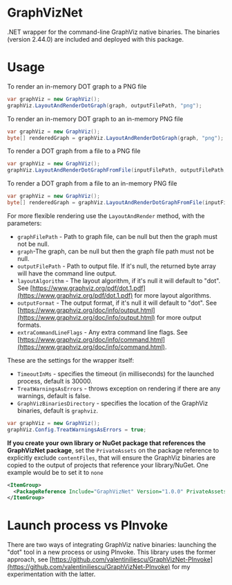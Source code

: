 # GraphVizNet

.NET wrapper for the command-line GraphViz native binaries. The binaries (version 2.44.0) are included and deployed with this package.

# Usage

To render an in-memory DOT graph to a PNG file
```csharp
var graphViz = new GraphViz();
graphViz.LayoutAndRenderDotGraph(graph, outputFilePath, "png");
```
To render an in-memory DOT graph to an in-memory PNG file
```csharp
var graphViz = new GraphViz();
byte[] renderedGraph = graphViz.LayoutAndRenderDotGraph(graph, "png");
```

To render a DOT graph from a file to a PNG file
```csharp
var graphViz = new GraphViz();
graphViz.LayoutAndRenderDotGraphFromFile(inputFilePath, outputFilePath, "png");
```
To render a DOT graph from a file to an in-memory PNG file
```csharp
var graphViz = new GraphViz();
byte[] renderedGraph = graphViz.LayoutAndRenderDotGraphFromFile(inputFilePath, "png");
```


For more flexible rendering use the `LayoutAndRender` method, with the parameters:
* `graphFilePath` - Path to graph file, can be null but then the graph must not be null.
* `graph`-The graph, can be null but then the graph file path must not be null.
* `outputFilePath` - Path to output file. If it's null, the returned byte array will have the command line output.
* `layoutAlgorithm` - The layout algorithm, if it's null it will default to "dot". See [https://www.graphviz.org/pdf/dot.1.pdf](https://www.graphviz.org/pdf/dot.1.pdf) for more layout algorithms.
* `outputFormat` - The output format, if it's null it will default to "dot". See [https://www.graphviz.org/doc/info/output.html](https://www.graphviz.org/doc/info/output.html) for more output formats.
* `extraCommandLineFlags` - Any extra command line flags. See [https://www.graphviz.org/doc/info/command.html](https://www.graphviz.org/doc/info/command.html).


These are the settings for the wrapper itself:
* `TimeoutInMs` - specifies the timeout (in milliseconds) for the launched process, default is 30000.
* `TreatWarningsAsErrors` - throws exception on rendering if there are any warnings, default is false.
* `GraphVizBinariesDirectory` - specifies the location of the GraphViz binaries, default is `graphviz`.
```csharp
var graphViz = new GraphViz();
graphViz.Config.TreatWarningsAsErrors = true;
```


**If you create your own library or NuGet package that references the GraphVizNet package**, set the `PrivateAssets` on the package reference to explicitly exclude `contentFiles`, that will ensure the GraphViz binaries are copied to the output of projects that reference your library/NuGet. One example would be to set it to `none`
```xml
<ItemGroup>
  <PackageReference Include="GraphVizNet" Version="1.0.0" PrivateAssets="none" />
</ItemGroup>
```


# Launch process vs PInvoke

There are two ways of integrating GraphViz native binaries: launching the "dot" tool in a new process or using PInvoke. This library uses the former approach, see [https://github.com/valentiniliescu/GraphVizNet-PInvoke](https://github.com/valentiniliescu/GraphVizNet-PInvoke) for my experimentation with the latter.

